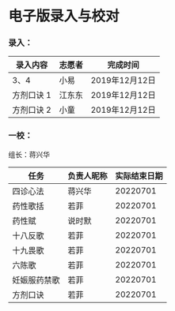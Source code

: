 # 电子版录入与校对

### 录入：

| 录入内容   | 志愿者 | 完成时间       |
| ---------- | ------ | -------------- |
| 3、4       | 小易   | 2019年12月12日 |
| 方剂口诀 1 | 江东东 | 2019年12月12日 |
| 方剂口诀 2 | 小童   | 2019年12月12日 |

### 一校：

组长：蒋兴华

| 任务         | 负责人昵称 | 实际结束日期 |
| ------------ | ---------- | ------------ |
| 四诊心法     | 蒋兴华     | 20220701     |
| 药性歌括     | 若菲       | 20220701     |
| 药性赋       | 说时默     | 20220701     |
| 十八反歌     | 若菲       | 20220701     |
| 十九畏歌     | 若菲       | 20220701     |
| 六陈歌       | 若菲       | 20220701     |
| 妊娠服药禁歌 | 若菲       | 20220701     |
| 方剂口诀     | 若菲       | 20220701     |